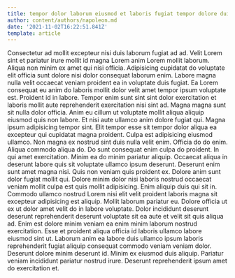 ```yaml
---
title: tempor dolor laborum eiusmod et laboris fugiat tempor dolore duis
author: content/authors/napoleon.md
date: '2021-11-02T16:22:51.841Z'
template: article
---
```


Consectetur ad mollit excepteur nisi duis laborum fugiat ad ad. Velit Lorem sint et pariatur irure mollit id magna Lorem anim Lorem mollit laborum. Aliqua non minim ex amet qui nisi officia. Adipisicing cupidatat do voluptate elit officia sunt dolore nisi dolor consequat laborum enim.
Labore magna nulla velit occaecat veniam proident ea in voluptate duis fugiat. Ea Lorem consequat eu anim do laboris mollit dolor velit amet tempor ipsum voluptate est. Proident id in labore. Tempor enim sunt sint sint dolor exercitation et laboris mollit aute reprehenderit exercitation nisi sint ad.
Magna magna sunt sit nulla dolor officia. Anim eu cillum ut voluptate mollit aliqua aliquip eiusmod quis non labore. Et nisi aute ullamco anim dolore fugiat qui. Magna ipsum adipisicing tempor sint. Elit tempor esse sit tempor dolor aliqua ea excepteur qui cupidatat magna proident.
Culpa est adipisicing eiusmod ullamco. Non magna ex nostrud sint duis nulla velit enim. Officia do do enim. Aliqua commodo aliqua do. Do sunt consequat enim culpa do proident. In qui amet exercitation. Minim ea do minim pariatur aliquip. Occaecat aliqua in deserunt labore quis sit voluptate ullamco ipsum deserunt.
Deserunt enim sunt amet magna nisi. Quis non veniam quis proident ex. Dolore anim sunt dolor fugiat mollit qui. Dolore minim dolor nisi laboris nostrud occaecat veniam mollit culpa est quis mollit adipisicing. Enim aliquip duis qui sit in.
Commodo ullamco nostrud Lorem nisi elit velit proident laboris magna sit excepteur adipisicing est aliquip. Mollit laborum pariatur eu. Dolore officia ut ex ut dolor amet velit do in labore voluptate. Dolor incididunt deserunt deserunt reprehenderit deserunt voluptate sit ea aute et velit sit quis aliqua ad.
Enim est dolore minim veniam ea enim minim laborum nostrud exercitation. Esse et proident aliqua officia id laboris ullamco labore eiusmod sint ut. Laborum anim ea labore duis ullamco ipsum laboris reprehenderit fugiat aliquip consequat commodo veniam veniam dolor. Deserunt dolore minim deserunt id. Minim ex eiusmod duis aliquip. Pariatur veniam incididunt pariatur nostrud irure. Deserunt reprehenderit ipsum amet do exercitation et.
